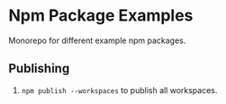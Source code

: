 # Npm Package Examples

Monorepo for different example npm packages.

## Publishing

1. `npm publish --workspaces` to publish all workspaces.
